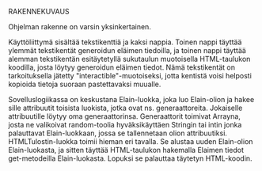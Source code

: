 RAKENNEKUVAUS

Ohjelman rakenne on varsin yksinkertainen.

Käyttöliittymä sisältää tekstikenttiä ja kaksi nappia. Toinen nappi täyttää ylemmät tekstikentät generoidun eläimen tiedoilla, ja toinen nappi täyttää alemman tekstikentän esitäytetyllä sukutaulun muotoisella HTML-taulukon koodilla, josta löytyy generoidun eläimen tiedot. Nämä tekstikentät on tarkoituksella jätetty "interactible"-muotoiseksi, jotta kentistä voisi helposti kopioida tietoja suoraan pastettavaksi muualle.

Sovelluslogiikassa on keskustana Elain-luokka, joka luo Elain-olion ja hakee sille attribuutit toisista luokista, jotka ovat ns. generaattoreita. Jokaiselle attribuutille löytyy oma generaattorinsa. Generaattorit toimivat Arrayna, josta ne valikoivat random-toolia hyväksikäyttäen Stringin tai intin jonka palauttavat Elain-luokkaan, jossa se tallennetaan olion attribuutiksi. HTMLTulostin-luokka toimii hieman eri tavalla. Se alustaa uuden Elain-olion Elain-luokasta, ja sitten täyttää HTML-taulukon hakemalla Elaimen tiedot get-metodeilla Elain-luokasta. Lopuksi se palauttaa täytetyn HTML-koodin.



